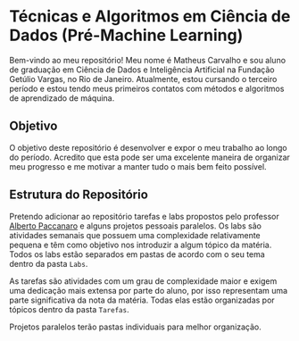 # Técnicas e Algoritmos em Ciência de Dados (Pré-Machine Learning)

Bem-vindo ao meu repositório! Meu nome é Matheus Carvalho e sou aluno de graduação em Ciência de Dados e Inteligência Artificial na Fundação Getúlio Vargas, no Rio de Janeiro. Atualmente, estou cursando o terceiro período e estou tendo meus primeiros contatos com métodos e algoritmos de aprendizado de máquina. 

## Objetivo

O objetivo deste repositório é desenvolver e expor o meu trabalho ao longo do período. Acredito que esta pode ser uma excelente maneira de organizar meu progresso e me motivar a manter tudo o mais bem feito possível.

## Estrutura do Repositório

Pretendo adicionar ao repositório tarefas e labs propostos pelo professor [Alberto Paccanaro](https://emap.fgv.br/professores/alberto-paccanaro) e alguns projetos pessoais paralelos. Os labs são atividades semanais que possuem uma complexidade relativamente pequena e têm como objetivo nos introduzir a algum tópico da matéria. Todos os labs estão separados em pastas de acordo com o seu tema dentro da pasta `Labs`.

As tarefas são atividades com um grau de complexidade maior e exigem uma dedicação mais extensa por parte do aluno, por isso representam uma parte significativa da nota da matéria. Todas elas estão organizadas por tópicos dentro da pasta `Tarefas`.

Projetos paralelos terão pastas individuais para melhor organização.
